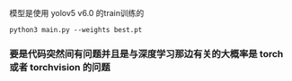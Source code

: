 模型是使用 yolov5 v6.0 的train训练的

` python3 main.py --weights best.pt `


### 要是代码突然间有问题并且是与深度学习那边有关的大概率是 torch 或者 torchvision 的问题
